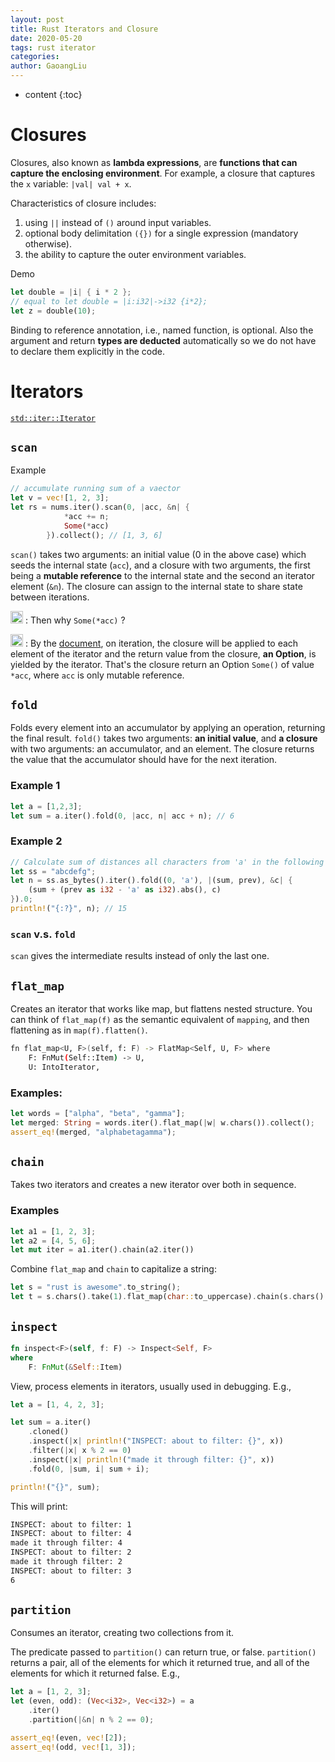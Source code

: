 ```yaml
---
layout: post
title: Rust Iterators and Closure
date: 2020-05-20
tags: rust iterator
categories: 
author: GaoangLiu
---
```

* content
{:toc}


# Closures
Closures, also known as **lambda expressions**, are **functions that can capture the enclosing environment**. For example, a closure that captures the `x` variable: `|val| val + x`.




Characteristics of closure includes:
1. using `||` instead of `()` around input variables.
2. optional body delimitation `({})` for a single expression (mandatory otherwise).
3. the ability to capture the outer environment variables.

Demo 
```rust
let double = |i| { i * 2 }; 
// equal to let double = |i:i32|->i32 {i*2};
let z = double(10);
```
Binding to reference annotation, i.e., named function, is optional. Also the argument and return **types are deducted** automatically so we do not have to declare them explicitly in the code.


# Iterators

[`std::iter::Iterator`](https://doc.rust-lang.org/std/iter/trait.Iterator.html#method.chain)

## `scan`
Example
```rust
// accumulate running sum of a vaector
let v = vec![1, 2, 3];
let rs = nums.iter().scan(0, |acc, &n| {
            *acc += n;
            Some(*acc)
        }).collect(); // [1, 3, 6]
```
`scan()` takes two arguments: an initial value (0 in the above case) which seeds the internal state (`acc`), and a closure with two arguments, the first being a **mutable reference** to the internal state and the second an iterator element (`&n`). The closure can assign to the internal state to share state between iterations.

<img src="https://cdn.jsdelivr.net/gh/ddots/stuff@master/2021/cf201c0e-ad84-499a-badb-4df1986b2167.png" width=20px> : Then why `Some(*acc)` ?

<img src="https://cdn.jsdelivr.net/gh/ddots/stuff@master/2021/bb98669b-8864-4abb-8a91-ad3f8ee84dde.png" width=20px> : 
By the [document](https://doc.rust-lang.org/std/iter/trait.Iterator.html#method.scan), on iteration, the closure will be applied to each element of the iterator and the return value from the closure, **an Option**, is yielded by the iterator. That's the closure return an Option `Some()` of value `*acc`, where `acc` is only mutable reference. 

## `fold`
Folds every element into an accumulator by applying an operation, returning the final result.
`fold()` takes two arguments: **an initial value**, and **a closure** with two arguments: an accumulator, and an element. The closure returns the value that the accumulator should have for the next iteration.

### Example 1
```rust
let a = [1,2,3];
let sum = a.iter().fold(0, |acc, n| acc + n); // 6
```

### Example 2
```rust
// Calculate sum of distances all characters from 'a' in the following string.
let ss = "abcdefg";
let n = ss.as_bytes().iter().fold((0, 'a'), |(sum, prev), &c| {
    (sum + (prev as i32 - 'a' as i32).abs(), c)
}).0;
println!("{:?}", n); // 15
```

### `scan` v.s. `fold`
`scan` gives the intermediate results instead of only the last one.

## `flat_map`
Creates an iterator that works like map, but flattens nested structure. 
You can think of `flat_map(f)` as the semantic equivalent of `mapping`, and then flattening as in `map(f).flatten()`.

```bash 
fn flat_map<U, F>(self, f: F) -> FlatMap<Self, U, F> where
    F: FnMut(Self::Item) -> U,
    U: IntoIterator, 
```

### Examples:
```rust
let words = ["alpha", "beta", "gamma"];
let merged: String = words.iter().flat_map(|w| w.chars()).collect();
assert_eq!(merged, "alphabetagamma");
```

## `chain`
Takes two iterators and creates a new iterator over both in sequence.

### Examples
```rust
let a1 = [1, 2, 3]; 
let a2 = [4, 5, 6];
let mut iter = a1.iter().chain(a2.iter())
```

Combine `flat_map` and `chain` to capitalize a string: 
```rust
let s = "rust is awesome".to_string();
let t = s.chars().take(1).flat_map(char::to_uppercase).chain(s.chars().skip(1)).collect::<String>();
```


## `inspect`
```rust
fn inspect<F>(self, f: F) -> Inspect<Self, F>
where
    F: FnMut(&Self::Item)
```
View, process elements in iterators, usually used in debugging. E.g., 
```rust
let a = [1, 4, 2, 3];

let sum = a.iter()
    .cloned()
    .inspect(|x| println!("INSPECT: about to filter: {}", x))
    .filter(|x| x % 2 == 0)
    .inspect(|x| println!("made it through filter: {}", x))
    .fold(0, |sum, i| sum + i);

println!("{}", sum);
```
This will print:
```bash
INSPECT: about to filter: 1
INSPECT: about to filter: 4
made it through filter: 4
INSPECT: about to filter: 2
made it through filter: 2
INSPECT: about to filter: 3
6
```

## `partition`
Consumes an iterator, creating two collections from it.

The predicate passed to `partition()` can return true, or false. `partition()` returns a pair, all of the elements for which it returned true, and all of the elements for which it returned false. E.g., 
```rust
let a = [1, 2, 3];
let (even, odd): (Vec<i32>, Vec<i32>) = a
    .iter()
    .partition(|&n| n % 2 == 0);

assert_eq!(even, vec![2]);
assert_eq!(odd, vec![1, 3]);
```
